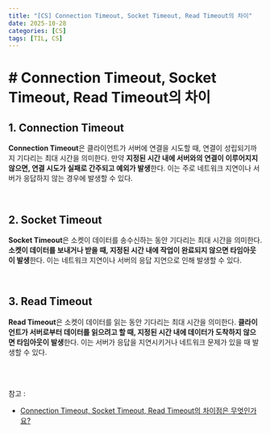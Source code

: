 ```yaml
---
title: "[CS] Connection Timeout, Socket Timeout, Read Timeout의 차이"
date: 2025-10-28
categories: [CS]
tags: [TIL, CS]
---
```


# # Connection Timeout, Socket Timeout, Read Timeout의 차이


## 1. Connection Timeout

**Connection Timeout**은 클라이언트가 서버에 연결을 시도할 때, 연결이 성립되기까지 기다리는 최대 시간을 의미한다. 만약 **지정된 시간 내에 서버와의 연결이 이루어지지 않으면, 연결 시도가 실패로 간주되고 예외가 발생**한다. 이는 주로 네트워크 지연이나 서버가 응답하지 않는 경우에 발생할 수 있다.

<br />

## 2. Socket Timeout

**Socket Timeout**은 소켓이 데이터를 송수신하는 동안 기다리는 최대 시간을 의미한다. **소켓이 데이터를 보내거나 받을 때, 지정된 시간 내에 작업이 완료되지 않으면 타임아웃이 발생**한다. 이는 네트워크 지연이나 서버의 응답 지연으로 인해 발생할 수 있다.

<br />

## 3. Read Timeout

**Read Timeout**은 소켓이 데이터를 읽는 동안 기다리는 최대 시간을 의미한다. **클라이언트가 서버로부터 데이터를 읽으려고 할 때, 지정된 시간 내에 데이터가 도착하지 않으면 타임아웃이 발생**한다. 이는 서버가 응답을 지연시키거나 네트워크 문제가 있을 때 발생할 수 있다.

<br /><br />

참고 : 
- [Connection Timeout, Socket Timeout, Read Timeout의 차이점은 무엇인가요?](https://www.maeil-mail.kr/question/102)
